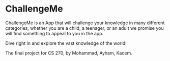 # ChallengeMe

ChallengeMe is an App that will challenge your knowledge in many different categories, whether you are a child, a teenager, or an adult we promise you will find something to appeal to you in the app.

Dive right in and explore the vast knowledge of the world!

The final project for CS 270, by Mohammad, Ayham, Kacem.